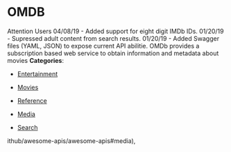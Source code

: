 # OMDB


Attention Users 04/08/19 - Added support for eight digit IMDb IDs.  01/20/19 - Supressed adult content from search results. 01/20/19 - Added Swagger files (YAML, JSON) to expose current API abilitie. OMDb provides a subscription based web service to obtain information and metadata about movies
**Categories**:

- [Entertainment](https://github/awesome-apis/awesome-apis#entertainment)

- [Movies](https://github/awesome-apis/awesome-apis#movies)

- [Reference](https://github/awesome-apis/awesome-apis#reference)

- [Media](https://github/awesome-apis/awesome-apis#media)

- [Search](https://github/awesome-apis/awesome-apis#search)



ithub/awesome-apis/awesome-apis#media),


